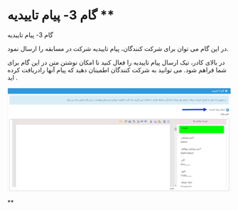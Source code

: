 # گام 3- پیام تاییدیه      ** 

گام 3- پیام تاییدیه

در این گام می توان برای شرکت کنندگان، پیام تاییدیه شرکت در مسابقه را ارسال نمود.

در بالای کادر، تیک ارسال پیام تاییدیه را فعال کنید تا امکان نوشتن متن در این گام برای شما فراهم شود. می توانید به شرکت کنندگان اطمینان دهید که پیام آنها رادریافت کرده اید .

![](advertising-sendingcompetitionsms-thirddstep.png)

**